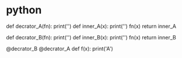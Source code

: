 # python
def decrator_A(fn):
    print('')
    def inner_A(x):
        print('')
        fn(x)
    return inner_A

def decrator_B(fn):
    print('')
    def inner_B(x):
        print('')
        fn(x)
    return inner_B

@decrator_B
@decrator_A
def f(x):
    print('A')
